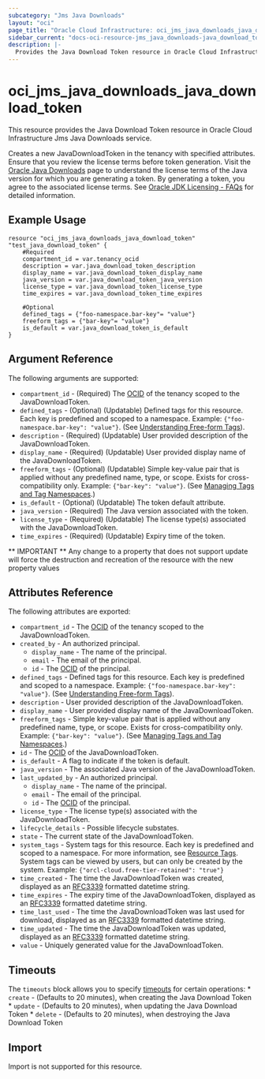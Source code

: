 ```yaml
---
subcategory: "Jms Java Downloads"
layout: "oci"
page_title: "Oracle Cloud Infrastructure: oci_jms_java_downloads_java_download_token"
sidebar_current: "docs-oci-resource-jms_java_downloads-java_download_token"
description: |-
  Provides the Java Download Token resource in Oracle Cloud Infrastructure Jms Java Downloads service
---
```


# oci_jms_java_downloads_java_download_token
This resource provides the Java Download Token resource in Oracle Cloud Infrastructure Jms Java Downloads service.

Creates a new JavaDownloadToken in the tenancy with specified attributes.
Ensure that you review the license terms before token generation. Visit the <a href="https://www.oracle.com/java/technologies/downloads"/>Oracle Java Downloads</a> page to understand the license terms of the Java version for which you are generating a token. By generating a token, you agree to the associated license terms. See <a href="https://www.oracle.com/cis/java/technologies/javase/jdk-faqs.html">Oracle JDK Licensing - FAQs</a> for detailed information.


## Example Usage

```hcl
resource "oci_jms_java_downloads_java_download_token" "test_java_download_token" {
	#Required
	compartment_id = var.tenancy_ocid
	description = var.java_download_token_description
	display_name = var.java_download_token_display_name
	java_version = var.java_download_token_java_version
	license_type = var.java_download_token_license_type
	time_expires = var.java_download_token_time_expires

	#Optional
	defined_tags = {"foo-namespace.bar-key"= "value"}
	freeform_tags = {"bar-key"= "value"}
	is_default = var.java_download_token_is_default
}
```

## Argument Reference

The following arguments are supported:

* `compartment_id` - (Required) The [OCID](https://docs.cloud.oracle.com/iaas/Content/General/Concepts/identifiers.htm) of the tenancy scoped to the JavaDownloadToken.
* `defined_tags` - (Optional) (Updatable) Defined tags for this resource. Each key is predefined and scoped to a namespace. Example: `{"foo-namespace.bar-key": "value"}`. (See [Understanding Free-form Tags](https://docs.cloud.oracle.com/iaas/Content/Tagging/Tasks/managingtagsandtagnamespaces.htm)). 
* `description` - (Required) (Updatable) User provided description of the JavaDownloadToken.
* `display_name` - (Required) (Updatable) User provided display name of the JavaDownloadToken.
* `freeform_tags` - (Optional) (Updatable) Simple key-value pair that is applied without any predefined name, type, or scope. Exists for cross-compatibility only. Example: `{"bar-key": "value"}`. (See [Managing Tags and Tag Namespaces](https://docs.cloud.oracle.com/iaas/Content/Tagging/Concepts/understandingfreeformtags.htm).) 
* `is_default` - (Optional) (Updatable) The token default attribute.
* `java_version` - (Required) The Java version associated with the token.
* `license_type` - (Required) (Updatable) The license type(s) associated with the JavaDownloadToken.
* `time_expires` - (Required) (Updatable) Expiry time of the token.


** IMPORTANT **
Any change to a property that does not support update will force the destruction and recreation of the resource with the new property values

## Attributes Reference

The following attributes are exported:

* `compartment_id` - The [OCID](https://docs.cloud.oracle.com/iaas/Content/General/Concepts/identifiers.htm) of the tenancy scoped to the JavaDownloadToken. 
* `created_by` - An authorized principal.
	* `display_name` - The name of the principal.
	* `email` - The email of the principal.
	* `id` - The [OCID](https://docs.cloud.oracle.com/iaas/Content/General/Concepts/identifiers.htm) of the principal.
* `defined_tags` - Defined tags for this resource. Each key is predefined and scoped to a namespace. Example: `{"foo-namespace.bar-key": "value"}`. (See [Understanding Free-form Tags](https://docs.cloud.oracle.com/iaas/Content/Tagging/Tasks/managingtagsandtagnamespaces.htm)). 
* `description` - User provided description of the JavaDownloadToken.
* `display_name` - User provided display name of the JavaDownloadToken.
* `freeform_tags` - Simple key-value pair that is applied without any predefined name, type, or scope. Exists for cross-compatibility only. Example: `{"bar-key": "value"}`. (See [Managing Tags and Tag Namespaces](https://docs.cloud.oracle.com/iaas/Content/Tagging/Concepts/understandingfreeformtags.htm).) 
* `id` - The [OCID](https://docs.cloud.oracle.com/iaas/Content/General/Concepts/identifiers.htm) of the JavaDownloadToken. 
* `is_default` - A flag to indicate if the token is default.
* `java_version` - The associated Java version of the JavaDownloadToken.
* `last_updated_by` - An authorized principal.
	* `display_name` - The name of the principal.
	* `email` - The email of the principal.
	* `id` - The [OCID](https://docs.cloud.oracle.com/iaas/Content/General/Concepts/identifiers.htm) of the principal.
* `license_type` - The license type(s) associated with the JavaDownloadToken.
* `lifecycle_details` - Possible lifecycle substates.
* `state` - The current state of the JavaDownloadToken.
* `system_tags` - System tags for this resource. Each key is predefined and scoped to a namespace. For more information, see [Resource Tags](https://docs.cloud.oracle.com/iaas/Content/General/Concepts/resourcetags.htm). System tags can be viewed by users, but can only be created by the system.  Example: `{"orcl-cloud.free-tier-retained": "true"}` 
* `time_created` - The time the JavaDownloadToken was created, displayed as an [RFC3339](https://datatracker.ietf.org/doc/html/rfc3339) formatted datetime string.
* `time_expires` - The expiry time of the JavaDownloadToken, displayed as an [RFC3339](https://datatracker.ietf.org/doc/html/rfc3339) formatted datetime string.
* `time_last_used` - The time the JavaDownloadToken was last used for download, displayed as an [RFC3339](https://datatracker.ietf.org/doc/html/rfc3339) formatted datetime string.
* `time_updated` - The time the JavaDownloadToken was updated, displayed as an [RFC3339](https://datatracker.ietf.org/doc/html/rfc3339) formatted datetime string.
* `value` - Uniquely generated value for the JavaDownloadToken.

## Timeouts

The `timeouts` block allows you to specify [timeouts](https://registry.terraform.io/providers/oracle/oci/latest/docs/guides/changing_timeouts) for certain operations:
	* `create` - (Defaults to 20 minutes), when creating the Java Download Token
	* `update` - (Defaults to 20 minutes), when updating the Java Download Token
	* `delete` - (Defaults to 20 minutes), when destroying the Java Download Token


## Import

Import is not supported for this resource.

